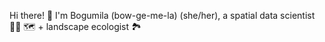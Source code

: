 Hi there! :wave: I'm Bogumila (bow-ge-me-la) (she/her), a spatial data scientist :woman_technologist: :world_map: + landscape ecologist :national_park:
<!--
**b0gumila/b0gumila** is a ✨ _special_ ✨ repository because its `README.md` (this file) appears on your GitHub profile.

Here are some ideas to get you started:

- 🔭 I’m currently working on ...
- 🌱 I’m currently learning ...
- 👯 I’m looking to collaborate on ...
- 🤔 I’m looking for help with ...
- 💬 Ask me about ...
- 📫 How to reach me: ...
- 😄 Pronouns: ...
- ⚡ Fun fact: ...
-->
